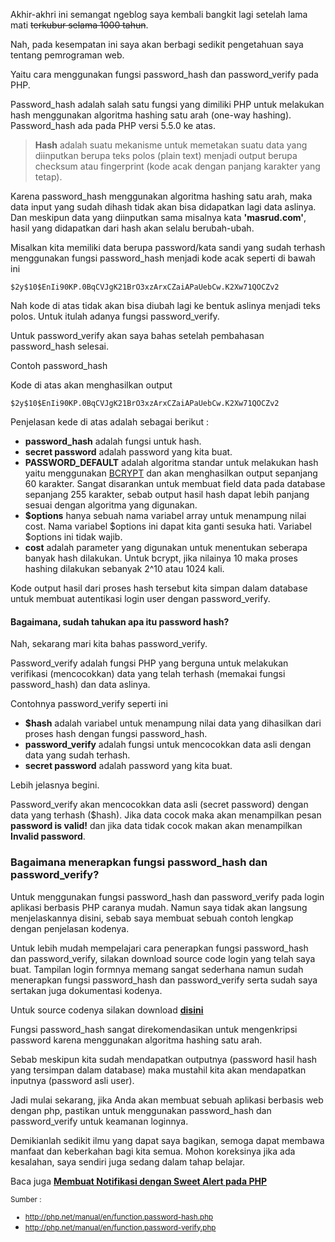 <!--t Menggunakan Password_hash dan Password_verify pada Login PHP t-->
<!--d Cara menggunakan fungsi password_hash dan password_verify pada PHP untuk membuat login yang aman dan meningkatkan keamanan data user. d-->
<!--tag php,kriptografi,hashing,password hash,password verify,pemrograman,back end tag-->
<!--image https://masrud.com/content/images/php.png image-->

Akhir-akhri ini semangat ngeblog saya kembali bangkit lagi setelah lama mati <strike>terkubur selama 1000 tahun</strike>.  

Nah, pada kesempatan ini saya akan berbagi sedikit pengetahuan saya tentang pemrograman web. 

Yaitu cara menggunakan fungsi password_hash dan password_verify pada PHP.

Password_hash adalah salah satu fungsi yang dimiliki PHP untuk melakukan hash menggunakan algoritma hashing satu arah (one-way hashing). Password_hash ada pada PHP versi 5.5.0 ke atas.

  >**Hash** adalah suatu mekanisme untuk memetakan suatu data yang diinputkan berupa teks polos (plain text) menjadi output berupa checksum atau fingerprint (kode acak dengan panjang karakter yang tetap).

Karena password_hash menggunakan algoritma hashing satu arah, maka data input yang sudah dihash tidak akan bisa didapatkan lagi data aslinya. Dan meskipun data yang diinputkan sama misalnya kata **'masrud.com'**, hasil yang didapatkan dari hash akan selalu berubah-ubah.

Misalkan kita memiliki data berupa password/kata sandi yang sudah terhash menggunakan fungsi password_hash menjadi kode acak seperti di bawah ini

```
$2y$10$EnIi90KP.0BqCVJgK21BrO3xzArxCZaiAPaUebCw.K2Xw71QOCZv2
```

Nah kode di atas tidak akan bisa diubah lagi ke bentuk aslinya menjadi teks polos. Untuk itulah adanya fungsi password_verify.

Untuk password_verify akan saya bahas setelah pembahasan password_hash selesai.

Contoh password_hash

<amp-iframe 
         height="190"
         layout="fixed-height"
         sandbox="allow-scripts allow-same-origin allow-popups"
         allowfullscreen
         frameborder="0"
         src="https://pastebin.com/embed_iframe/i6vZFBYU">
</amp-iframe>

Kode di atas akan menghasilkan output

```
$2y$10$EnIi90KP.0BqCVJgK21BrO3xzArxCZaiAPaUebCw.K2Xw71QOCZv2
```

Penjelasan kede di atas adalah sebagai berikut :

 - **password_hash** adalah fungsi untuk hash.
 - **secret password** adalah password yang kita buat.
 - **PASSWORD_DEFAULT** adalah algoritma standar untuk melakukan hash yaitu menggunakan <a href="https://en.wikipedia.org/wiki/Bcrypt" target="_blank">BCRYPT</a> dan akan menghasilkan output sepanjang 60 karakter. Sangat disarankan untuk membuat field data pada database sepanjang 255 karakter, sebab output hasil hash dapat lebih panjang sesuai dengan algoritma yang digunakan.
 - **$options** hanya sebuah nama variabel array untuk menampung nilai cost. Nama variabel $options ini dapat kita ganti sesuka hati. Variabel $options ini tidak wajib.
 - **cost** adalah parameter yang digunakan untuk menentukan seberapa banyak hash dilakukan. Untuk bcrypt, jika nilainya 10 maka proses hashing dilakukan sebanyak 2^10 atau 1024 kali.

Kode output hasil dari proses hash tersebut kita simpan dalam database untuk membuat autentikasi login user dengan password_verify.

<h4>Bagaimana, sudah tahukan apa itu password hash?</h4>

Nah, sekarang mari kita bahas password_verify.

Password_verify adalah fungsi PHP yang berguna untuk melakukan verifikasi (mencocokkan) data yang telah terhash (memakai fungsi password_hash) dan data aslinya.

Contohnya password_verify seperti ini

<amp-iframe 
         height="235"
         layout="fixed-height"
         sandbox="allow-scripts allow-same-origin allow-popups"
         allowfullscreen
         frameborder="0"
         src="https://pastebin.com/embed_iframe/vf9KuGx2">
</amp-iframe>

 - **$hash** adalah variabel untuk menampung nilai data yang dihasilkan dari proses hash dengan fungsi password_hash.
 - **password_verify** adalah fungsi untuk mencocokkan data asli dengan data yang sudah terhash.
 - **secret password** adalah password yang kita buat.

Lebih jelasnya begini.

Password_verify akan mencocokkan data asli (secret password) dengan data yang terhash ($hash). Jika data cocok maka akan menampilkan pesan **password is valid!** dan jika data tidak cocok makan akan menampilkan **Invalid password**.

<h3>Bagaimana menerapkan fungsi password_hash dan password_verify?</h3>

Untuk menggunakan fungsi password_hash dan password_verify pada login aplikasi berbasis PHP caranya mudah. Namun saya tidak akan langsung menjelaskannya disini, sebab saya membuat sebuah contoh lengkap dengan penjelasan kodenya.

<amp-iframe 
         height="720"
         layout="fixed-height"
         sandbox="allow-scripts allow-same-origin allow-popups"
         allowfullscreen
         frameborder="0"
         src="https://pastebin.com/embed_iframe/4VP117cR">
</amp-iframe>

Untuk lebih mudah mempelajari cara penerapkan fungsi password_hash dan password_verify, silakan download source code login yang telah saya buat. Tampilan login formnya memang sangat sederhana namun sudah menerapkan fungsi password_hash dan password_verify serta sudah saya sertakan juga dokumentasi kodenya.

Untuk source codenya silakan download **<u>[disini][1]</u>**

Fungsi password_hash sangat direkomendasikan untuk mengenkripsi password karena menggunakan algoritma hashing satu arah. 

Sebab meskipun kita sudah mendapatkan outputnya (password hasil hash yang tersimpan dalam database) maka mustahil kita akan mendapatkan inputnya (password asli user).

Jadi mulai sekarang, jika Anda akan membuat sebuah aplikasi berbasis web dengan php, pastikan untuk menggunakan password_hash dan password_verify untuk keamanan loginnya.

Demikianlah sedikit ilmu yang dapat saya bagikan, semoga dapat membawa manfaat dan keberkahan bagi kita semua. Mohon koreksinya jika ada kesalahan, saya sendiri juga sedang dalam tahap belajar.

Baca juga **[Membuat Notifikasi dengan Sweet Alert pada PHP][2]**

<small>Sumber :

 - <a href="http://php.net/manual/en/function.password-hash.php" target="_blank">http://php.net/manual/en/function.password-hash.php</a>
 - <a href="http://php.net/manual/en/function.password-verify.php" target="_blank">http://php.net/manual/en/function.password-verify.php</a></small>


  [1]: https://goo.gl/EZXRpK
  [2]: https://masrud.com/post/membuat-notifikasi-sweet-alert